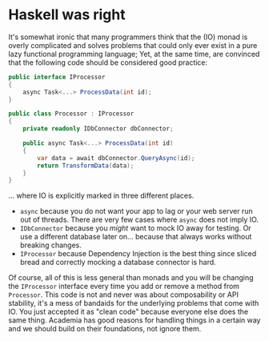 # Haskell was right

It's somewhat ironic that many programmers think that the (IO) monad is overly complicated and solves problems that could only ever exist in a pure lazy functional programming language; Yet, at the same time, are convinced that the following code should be considered good practice:

```c#
public interface IProcessor
{
    async Task<...> ProcessData(int id);
}

public class Processor : IProcessor
{
    private readonly IDbConnector dbConnector;

    public async Task<...> ProcessData(int id)
    {
        var data = await dbConnector.QueryAsync(id);
        return TransformData(data);
    }
}
```
... where IO is explicitly marked in three different places.
- `async` because you do not want your app to lag or your web server run out of threads. There are very few cases where `async` does not imply IO.
- `IDbConnector` because you _might_ want to mock IO away for testing. Or use a different database later on... because that always works without breaking changes.
- `IProcessor` because Dependency Injection is the best thing since sliced bread and correctly mocking a database connector is hard.

Of course, all of this is less general than monads and you will be changing the `IProcessor` interface every time you add or remove a method from `Processor`. This code is not and never was about composability or API stability, it's a mess of bandaids for the underlying problems that come with IO. You just accepted it as "clean code" because everyone else does the same thing. Academia has good reasons for handling things in a certain way and we should build on their foundations, not ignore them.
